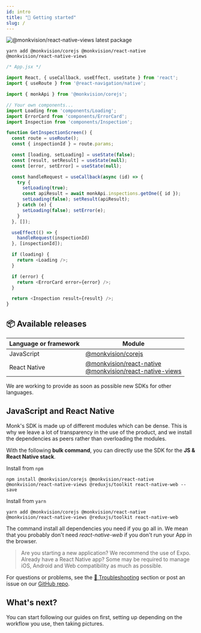 ```yaml
---
id: intro
title: "🚀 Getting started"
slug: /
---
```


![@monkvision/react-native-views latest package](https://img.shields.io/npm/v/@monkvision/react-native-views/latest.svg)

```yarn
yarn add @monkvision/corejs @monkvision/react-native @monkvision/react-native-views
```

```javascript
/* App.jsx */

import React, { useCallback, useEffect, useState } from 'react';
import { useRoute } from '@react-navigation/native';

import { monkApi } from '@monkvision/corejs';

// Your own components...
import Loading from 'components/Loading';
import ErrorCard from 'components/ErrorCard';
import Inspection from 'components/Inspection';

function GetInspectionScreen() {
  const route = useRoute();
  const { inspectionId } = route.params;

  const [loading, setLoading] = useState(false);
  const [result, setResult] = useState(null);
  const [error, setError] = useState(null);

  const handleRequest = useCallback(async (id) => {
    try {
      setLoading(true);
      const apiResult = await monkApi.inspections.getOne({ id });
      setLoading(false); setResult(apiResult);
    } catch (e) {
      setLoading(false); setError(e);
    }
  }, []);

  useEffect(() => {
    handleRequest(inspectionId)
  }, [inspectionId]);

  if (loading) {
    return <Loading />;
  }

  if (error) {
    return <ErrorCard error={error} />;
  }

  return <Inspection result={result} />;
}
```

## 📦 Available releases
| Language or framework | Module |
|-----------------------|--------|
| JavaScript | [@monkvision/corejs](https://www.npmjs.com/package/@monkvision/corejs) |
| React Native | [@monkvision/react-native](https://www.npmjs.com/package/@monkvision/react-native) <br/>[@monkvision/react-native-views](https://www.npmjs.com/package/@monkvision/react-native-views) |

We are working to provide as soon as possible new SDKs for other languages.

## JavaScript and React Native

Monk's SDK is made up of different modules which can be dense.
This is why we leave a lot of transparency in the use of the product,
and we install the dependencies as peers rather than overloading the modules.

With the following **bulk command**,
you can directly use the SDK for the **JS & React Native stack**.

Install from `npm`
```npm
npm install @monkvision/corejs @monkvision/react-native @monkvision/react-native-views @reduxjs/toolkit react-native-web --save
```

Install from `yarn`
```yarn
yarn add @monkvision/corejs @monkvision/react-native @monkvision/react-native-views @reduxjs/toolkit react-native-web
```

The command install all dependencies you need if you go all in. We mean that you probably don't need _react-native-web_ if you don't run your App in the browser.

> Are you starting a new application? We recommend the use of Expo.
> Already have a React Native app? Some may be required
> to manage iOS, Android and Web compatibility as much as possible.

For questions or problems, see the [🧯 Troubleshooting](https://monkvision.github.io/monkjs/docs/troubleshooting) section
or post an issue on our [GitHub repo](https://github.com/monkvision/monkjs/issues).

## What's next?

You can start following our guides on first, setting up depending on the workflow you use, then taking pictures.

